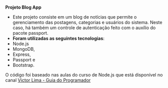 **Projeto Blog App**

 - Este projeto consiste em um blog de notícias que permite o gerenciamento das postagens, categorias e usuários do sistema. Neste caso, há também um controle de autenticação feito com o auxílio do pacote passport.
 - **Foram utilizadas as seguintes tecnologias**:
 - Node.js
 - MongoDB,
 - Express,
 - Passport e
 - Bootstrap.


O código foi baseado nas aulas do curso de Node.js que está disponível no canal [Victor Lima - Guia do Programador](https://www.youtube.com/channel/UC_issB-37g9lwfAA37fy2Tg/featured)
